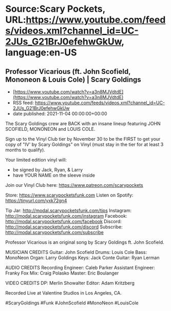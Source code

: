 # Source:Scary Pockets, URL:https://www.youtube.com/feeds/videos.xml?channel_id=UC-2JUs_G21BrJ0efehwGkUw, language:en-US

## Professor Vicarious (ft. John Scofield, Mononeon & Louis Cole) | Scary Goldings
 - [https://www.youtube.com/watch?v=a3n8MJVdtdE](https://www.youtube.com/watch?v=a3n8MJVdtdE)
 - RSS feed: https://www.youtube.com/feeds/videos.xml?channel_id=UC-2JUs_G21BrJ0efehwGkUw
 - date published: 2021-11-04 00:00:00+00:00

The Scary Goldings crew are BACK with an insane lineup featuring JOHN SCOFIELD, MONONEON and LOUIS COLE. 

Sign up to the Vinyl Club tier by November 30 to be the FIRST to get your copy of "IV' by Scary Goldings" on Vinyl (must stay in the tier for at least 3 months to qualify).

Your limited edition vinyl will: 
- be signed by Jack, Ryan, & Larry
- have YOUR NAME on the sleeve inside

Join our Vinyl Club here: https://www.patreon.com/scarypockets

Store: https://www.scarypocketsfunk.com
Listen on Spotify: https://tinyurl.com/yxk72gn4

Tip Jar: http://modal.scarypocketsfunk.com/tips
Instagram: http://modal.scarypocketsfunk.com/instagram
Facebook: http://modal.scarypocketsfunk.com/facebook
Discord: http://modal.scarypocketsfunk.com/discord
Subscribe: http://modal.scarypocketsfunk.com/subscribe

Professor Vicarious is an original song by Scary Goldings ft. John Scofield.

MUSICIAN CREDITS
Guitar: John Scofield
Drums: Louis Cole
Bass: MonoNeon
Organ: Larry Goldings
Keys: Jack Conte
Guitar: Ryan Lerman

AUDIO CREDITS
Recording Engineer: Caleb Parker
Assistant Engineer: Franky Fox
Mix: Craig Polasko
Master: Eric Boulanger

VIDEO CREDITS
DP: Merlin Showalter
Editor: Adam Kritzberg

Recorded Live at Valentine Studios in Los Angeles, CA.

#ScaryGoldings #Funk #JohnScofield #MonoNeon #LouisCole

